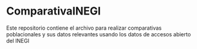 # ComparativaINEGI
Este repositorio contiene el archivo para realizar comparativas poblacionales y sus datos relevantes usando los datos de accesos abierto del INEGI 
